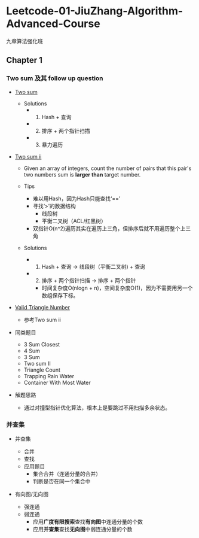 # Leetcode-01-JiuZhang-Algorithm-Advanced-Course
九章算法强化班

## Chapter 1

### Two sum 及其 follow up question

- [Two sum](https://leetcode.com/problems/two-sum/)
  - Solutions
    - 1. Hash + 查询
    - 2. 排序 + 两个指针扫描
    - 3. 暴力遍历


- [Two sum ii](http://www.lintcode.com/zh-cn/problem/two-sum-ii/)
  - Given an array of integers, count the number of pairs that this pair's two numbers sum is **larger than** target number.
  - Tips
    - 难以用Hash，因为Hash只能查找‘==’
    - 寻找‘>’的数据结构
      - 线段树
      - 平衡二叉树（ACL/红黑树）
    - 双指针O(n^2)遍历其实在遍历上三角，但排序后就不用遍历整个上三角
    
  - Solutions
    - 1. Hash + 查询 -> 线段树（平衡二叉树) + 查询
    - 2. 排序 + 两个指针扫描 -> 排序 + 两个指针
      - 时间复杂度O(nlogn + n)，空间复杂度O(1)，因为不需要用另一个数组保存下标。
 

- [Valid Triangle Number](https://leetcode-cn.com/problems/valid-triangle-number/)
  - 参考Two sum ii

- 同类题目
  - 3 Sum Closest 
  - 4 Sum 
  - 3 Sum
  - Two sum II
  - Triangle Count
  - Trapping Rain Water
  - Container With Most Water
  
- 解题思路
  - 通过对撞型指针优化算法，根本上是要跳过不用扫描多余状态。

### 并查集

- 并查集
  - 合并
  - 查找
  - 应用题目
    - 集合合并（连通分量的合并）
    - 判断是否在同一个集合中
  
- 有向图/无向图
  - 强连通
  - 弱连通
    - 应用**广度有限搜索**查找**有向图**中连通分量的个数
    - 应用**并查集**查找**无向图**中弱连通分量的个数
